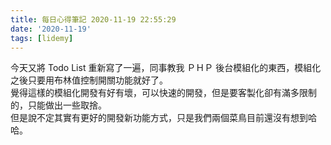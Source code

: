 ```yaml
---
title: 每日心得筆記 2020-11-19 22:55:29
date: '2020-11-19'
tags: [lidemy]
---
```


今天又將 Todo List 重新寫了一遍，同事教我 ＰＨＰ 後台模組化的東西，模組化之後只要用布林值控制開關功能就好了。  
覺得這樣的模組化開發有好有壞，可以快速的開發，但是要客製化卻有滿多限制的，只能做出一些取捨。  
但是說不定其實有更好的開發新功能方式，只是我們兩個菜鳥目前還沒有想到哈哈。
